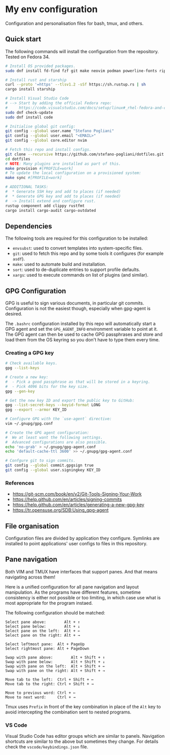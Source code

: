 # My env configuration

Configuration and personalisation files for bash, tmux, and others.

## Quick start

The following commands will install the configuration from the repository.
Tested on Fedora 34.

```bash
# Install OS provided packages.
sudo dnf install fd-find fzf git make neovim podman powerline-fonts ripgrep tmux wl-clipboard

# Install rust and starship
curl --proto '=https' --tlsv1.2 -sSf https://sh.rustup.rs | sh
cargo install starship

# Install Visual Studio Code
# --> Start by adding the official Fedora repo:
#     https://code.visualstudio.com/docs/setup/linux#_rhel-fedora-and-centos-based-distributions
sudo dnf check-update
sudo dnf install code

# Initialise global git config:
git config --global user.name "Stefano Pogliani"
git config --global user.email "<EMAIL>"
git config --global core.editor nvim

# Fetch this repo and install configs.
git clone --recursive https://github.com/stefano-pogliani/dotfiles.git
cd dotfiles
# NOTE: Many plugins are installed as part of this.
make provision #[PROFILE=work]
# To update the local configuration on a provisioned system:
make sync #[PROFILE=work]

# ADDITIONAL TASKS:
#  * Generate SSH key and add to places (if needed)
#  * Generate GPG key and add to places (if needed)
#  -> Install extend and configure rust.
rustup component add clippy rustfmt
cargo install cargo-audit cargo-outdated
```

## Dependencies

The following tools are required for this configuration to be installed:

* `envsubst`: used to convert templates into system-specific files.
* `git`: used to fetch this repo and by some tools it configures (for example `asdf`).
* `make`: used to automate build and installation.
* `sort`: used to de-duplicate entries to support profile defaults.
* `xargs`: used to execute commands on list of plugins (and similar).

## GPG Configuration

GPG is useful to sign various documents, in particular git commits.
Configuration is not the easiest though, especially when gpg-agent is desired.

The `.bashrc` configuration installed by this repo will automatically start
a GPG agent and set the `GPG_AGENT_INFO` environment variable to point at it.
The GPG agent can then be used to cache GPG passphrases and store and load
them from the OS keyring so you don't have to type them every time.

### Creating a GPG key

```bash
# Check available keys.
gpg --list-keys

# Create a new key:
#  - Pick a good passphrase as that will be stored in a keyring.
#  - Pick 4096 bits for the key size.
gpg --gen-key

# Get the new key ID and export the public key to GitHub:
gpg --list-secret-keys --keyid-format LONG
gpg --export --armor KEY_ID

# Configure GPG with the `use-agent` directive:
vim ~/.gnupg/gpg.conf

# Create the GPG agent configuration:
#  We at least want the following settings.
#  Advanced configurations are also possible.
echo 'no-grab' > ~/.gnupg/gpg-agent.conf
echo 'default-cache-ttl 3600' >> ~/.gnupg/gpg-agent.conf

# Confgure git to sign commits.
git config --global commit.gpgsign true
git config --global user.signingkey KEY_ID
```

### References

* <https://git-scm.com/book/en/v2/Git-Tools-Signing-Your-Work>
* <https://help.github.com/en/articles/signing-commits>
* <https://help.github.com/en/articles/generating-a-new-gpg-key>
* <https://tr.opensuse.org/SDB:Using_gpg-agent>

## File organisation

Configuration files are divided by application they configure.
Symlinks are installed to point applications' user configs to files in this repository.

## Pane navigation

Both VIM and TMUX have interfaces that support panes.
And that means navigating across them!

Here is a unified configuration for all pane navigation and layout manipulation.
As the programs have different features, sometime consistency is
either not possible or too limiting, in which case use what is
most appropriate for the program instaed.

The following configuration should be matched:

```text
Select pane above:        Alt + ↑
Select pane below:        Alt + ↓
Select pane on the left:  Alt + ←
Select pane on the right: Alt + →

Select leftmost pane:  Alt + PageUp
Select rightmost pane: Alt + PageDown

Swap with pane above:        Alt + Shift + ↑
Swap with pane below:        Alt + Shift + ↓
Swap with pane on the left:  Alt + Shift + ←
Swap with pane on the right: Alt + Shift + →

Move tab to the left:  Ctrl + Shift + ←
Move tab to the right: Ctrl + Shift + →

Move to previous word: Ctrl + ←
Move to next word:     Ctrl + →
```

Tmux uses `Prefix` in front of the key combination in place of the `Alt`
key to avoid intercepting the combination sent to nested programs.

### VS Code

Visual Studio Code has editor groups which are similar to panels.
Navigation shortcuts are similar to the above but sometimes they change.
For details check the `vscode/keybindings.json` file.
